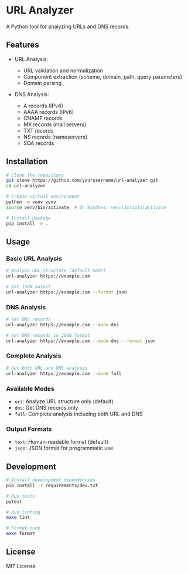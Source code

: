 # URL Analyzer

A Python tool for analyzing URLs and DNS records.

## Features

- URL Analysis:
  - URL validation and normalization
  - Component extraction (scheme, domain, path, query parameters)
  - Domain parsing

- DNS Analysis:
  - A records (IPv4)
  - AAAA records (IPv6)
  - CNAME records
  - MX records (mail servers)
  - TXT records
  - NS records (nameservers)
  - SOA records

## Installation

```bash
# Clone the repository
git clone https://github.com/yourusername/url-analyzer.git
cd url-analyzer

# Create virtual environment
python -m venv venv
source venv/bin/activate  # On Windows: venv\Scripts\activate

# Install package
pip install -e .
```

## Usage

### Basic URL Analysis
```bash
# Analyze URL structure (default mode)
url-analyzer https://example.com

# Get JSON output
url-analyzer https://example.com --format json
```

### DNS Analysis
```bash
# Get DNS records
url-analyzer https://example.com --mode dns

# Get DNS records in JSON format
url-analyzer https://example.com --mode dns --format json
```

### Complete Analysis
```bash
# Get both URL and DNS analysis
url-analyzer https://example.com --mode full
```

### Available Modes
- `url`: Analyze URL structure only (default)
- `dns`: Get DNS records only
- `full`: Complete analysis including both URL and DNS

### Output Formats
- `text`: Human-readable format (default)
- `json`: JSON format for programmatic use

## Development

```bash
# Install development dependencies
pip install -r requirements/dev.txt

# Run tests
pytest

# Run linting
make lint

# Format code
make format
```

## License

MIT License
